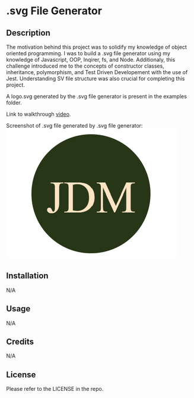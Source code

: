 # .svg File Generator

## Description

The motivation behind this project was to solidify my knowledge of object oriented programming. I was to build a .svg file generator using my knowledge of Javascript, OOP, Inqirer, fs, and Node. Additionaly, this challenge introduced me to the concepts of constructor classes, inheritance, polymorphism, and Test Driven Developement with the use of Jest. Understanding SV file structure was also crucial for completing this project. 

A logo.svg generated by the .svg file generator is present in the examples folder.

Link to walkthrough [video](https://drive.google.com/file/d/1TxycmmCrPoc0li_ShAL_3_SnS0u-y_GZ/view).


Screenshot of .svg file generated by .svg file generator:
![Screenshot of project](examples/screenshot%20of%20.svg%20file%20generated.png)


## Installation

N/A

## Usage

N/A

## Credits

N/A

## License

Please refer to the LICENSE in the repo.
